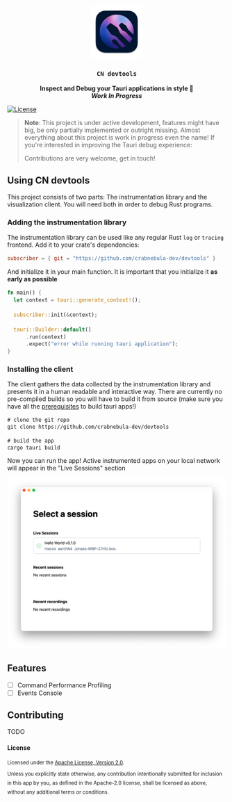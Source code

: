 <p align="center">
  <img src="./icon.png" width="120">
</p>
<h3 align="center"><code>CN devtools</code></h3>
<p align="center">
<strong>Inspect and Debug your Tauri applications in style 💃</strong>
<br />
<strong><i>Work In Progress</i></strong>
<br/>

[![License](https://img.shields.io/badge/License-Apache_2.0-blue.svg)](https://opensource.org/licenses/Apache-2.0)

</p>

> **Note**: This project is under active development, features might have big, be only partially implemented or outright missing.
> Almost everything about this project is work in progress even the name! If you're interested in improving the Tauri debug experience:
>
> Contributions are very welcome, get in touch!

## Using CN devtools

This project consists of two parts: The instrumentation library and the visualization client. You will need both in order to debug Rust programs.

### Adding the instrumentation library

The instrumentation library can be used like any regular Rust `log` or `tracing` frontend. Add it to your crate's dependencies:

```toml
subscriber = { git = "https://github.com/crabnebula-dev/devtools" }
```

And initialize it in your main function. It is important that you initialize it **as early as possible**

```rust
fn main() {
  let context = tauri::generate_context!();

  subscriber::init(&context);

  tauri::Builder::default()
      .run(context)
      .expect("error while running tauri application");
}
```

### Installing the client

The client gathers the data collected by the instrumentation library and presents it in a human readable and interactive way. There are currently no pre-compiled builds so you will have to build it from source (make sure you have all the [prerequisites](https://tauri.app/v1/guides/getting-started/prerequisites) to build tauri apps!)

```shell
# clone the git repo
git clone https://github.com/crabnebula-dev/devtools

# build the app
cargo tauri build
```

Now you can run the app! Active instrumented apps on your local network will appear in the "Live Sessions" section

![Screenshot of the session selector](Screenshot.png)

## Features

- [ ] Command Performance Profiling
- [ ] Events Console

## Contributing

TODO

#### License

<sup>
Licensed under the <a href="http://www.apache.org/licenses/LICENSE-2.0">Apache License, Version 2.0</a>.
</sup>

<br>

<sub>
Unless you explicitly state otherwise, any contribution intentionally submitted for inclusion in this app by you, as defined in the Apache-2.0 license, shall be licensed as above, without any additional terms or conditions.
</sub>
